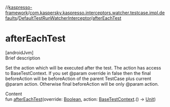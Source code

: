 //[kaspresso-framework](../../index.md)/[com.kaspersky.kaspresso.interceptors.watcher.testcase.impl.defaults](../index.md)/[DefaultTestRunWatcherInterceptor](index.md)/[afterEachTest](after-each-test.md)



# afterEachTest  
[androidJvm]  
Brief description  


Set the action which will be executed after the test. The action has access to BaseTestContext. If you set @param override in false then the final beforeAction will be     beforeAction of the parent TestCase plus current @param action.     Otherwise final beforeAction will be only @param action.

  
Content  
fun [afterEachTest](after-each-test.md)(override: [Boolean](https://kotlinlang.org/api/latest/jvm/stdlib/kotlin/-boolean/index.html), action: [BaseTestContext](../../com.kaspersky.kaspresso.testcases.core.testcontext/-base-test-context/index.md).() -> [Unit](https://kotlinlang.org/api/latest/jvm/stdlib/kotlin/-unit/index.html))  



